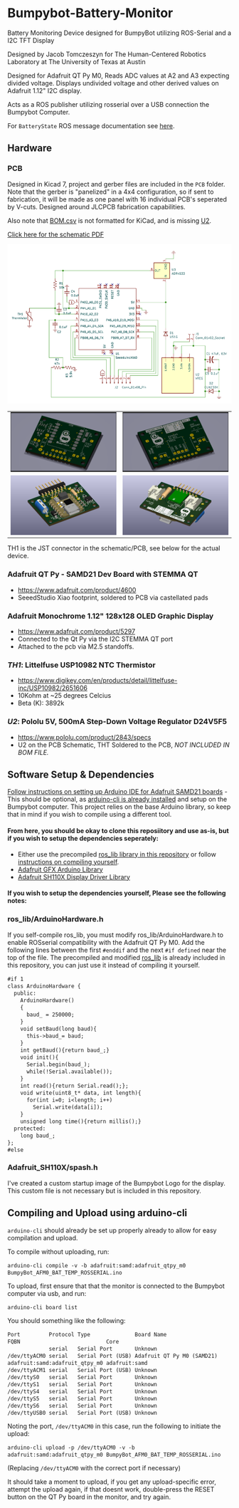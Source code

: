 # Bumpybot-Battery-Monitor
Battery Monitoring Device designed for BumpyBot utilizing ROS-Serial and a I2C TFT Display

Designed by Jacob Tomczeszyn for The Human-Centered Robotics Laboratory at The University of Texas at Austin
  
 Designed for Adafruit QT Py M0, Reads ADC values at A2 and A3 expecting divided voltage.
 Displays undivided voltage and other derived values on Adafruit 1.12" I2C display.
 
 Acts as a ROS publisher utilizing rosserial over a USB connection the Bumpybot Computer.
 
For `BatteryState` ROS message documentation see [here](http://docs.ros.org/en/api/sensor_msgs/html/msg/BatteryState.html).


## Hardware 

### PCB
Designed in Kicad 7, project and gerber files are included in the ```PCB``` folder. Note that the gerber is "panelized" in a 4x4 configuration, so if sent to fabrication, it will be made as one panel with 16 individual PCB's seperated by V-cuts. Designed around JLCPCB fabrication capabilities. 

Also note that [BOM.csv](PCB/BOM.csv) is not formatted for KiCad, and is missing [U2](#u2-pololu-5v-500ma-step-down-voltage-regulator-d24v5f5). 

[Click here for the schematic PDF](PCB/BumpyBotBatteryMonitorkicad_pro.pdf)

<img src="figures/schematic.png" alt="Schematic" width="600"/>
<table>
  <tr>
    <td><img src="/figures/barepcb.png" alt="barepcb"></td>
    <td><img src="/figures/barepcb_bottom.png" alt="barepcb bottom"></td>  </tr>
  <tr>
    <td><img src="/figures/pcb.png" alt="pcb"></td>
    <td><img src="/figures/pcb_bottom.png" alt="pcb bottom"></td>
  </tr>
</table>
TH1 is the JST connector in the schematic/PCB, see below for the actual device.


### Adafruit QT Py - SAMD21 Dev Board with STEMMA QT
  - https://www.adafruit.com/product/4600
  - SeeedStudio Xiao footprint, soldered to PCB via castellated pads
### Adafruit Monochrome 1.12" 128x128 OLED Graphic Display
  - https://www.adafruit.com/product/5297
  - Connected to the Qt Py via the I2C STEMMA QT port
  - Attached to the pcb via M2.5 standoffs.
### *TH1*: Littelfuse USP10982 NTC Thermistor
- https://www.digikey.com/en/products/detail/littelfuse-inc/USP10982/2651606
- 10Kohm at ~25 degrees Celcius
- Beta (K): 3892k
### *U2*: Pololu 5V, 500mA Step-Down Voltage Regulator D24V5F5
- https://www.pololu.com/product/2843/specs
- U2 on the PCB Schematic, THT Soldered to the PCB, *NOT INCLUDED IN BOM FILE.*


## Software Setup & Dependencies

[Follow instructions on setting up Arduino IDE for Adafruit SAMD21 boards](https://learn.adafruit.com/adafruit-qt-py/arduino-ide-setup)
    - This should be optional, as [arduino-cli is already installed](#compiling-and-upload-using-arduino-cli) and setup on the Bumpybot computer. This project relies on the base Arduino library, so keep that in mind if you wish to compile using a different tool.

#### From here, you should be okay to clone this reposiitory and use as-is, but if you wish to setup the dependencies seperately:

- Either use the precompiled [ros_lib library in this repository](libraries/ros_lib) or follow [instructions on compiling yourself](http://wiki.ros.org/rosserial_arduino).
- [Adafruit GFX Arduino Library](https://github.com/adafruit/Adafruit-GFX-Library)
- [Adafruit SH110X Display Driver Library](https://github.com/adafruit/Adafruit_SH110x)


#### If you wish to setup the dependencies yourself, Please see the following notes:

### ros_lib/ArduinoHardware.h
If you self-compile ros_lib, you must modify ros_lib/ArduinoHardware.h to enable ROSserial compatibility with the Adafruit QT Py M0.
Add the following lines between the first `#enddif` and the next `#if defined` near the top of the file.
The precompiled and modified [ros_lib](libraries/ros_lib) is already included in this repository, you can just use it instead of compiling it yourself.

```
#if 1
class ArduinoHardware {
  public:
    ArduinoHardware()
    {
      baud_ = 250000;
    }  
    void setBaud(long baud){
      this->baud_= baud;
    }
    int getBaud(){return baud_;}
    void init(){
      Serial.begin(baud_);
      while(!Serial.available());
    }
    int read(){return Serial.read();};
    void write(uint8_t* data, int length){
      for(int i=0; i<length; i++)
        Serial.write(data[i]);
    }
    unsigned long time(){return millis();}
  protected:
    long baud_;
};
#else
```
### Adafruit_SH110X/spash.h 
I've created a custom startup image of the Bumpybot Logo for the display.
This custom file is not necessary but is included in this repository.

## Compiling and Upload using arduino-cli
`arduino-cli` should already be set up properly already to allow for easy compilation and upload.

To compile without uploading, run:
```
arduino-cli compile -v -b adafruit:samd:adafruit_qtpy_m0 BumpyBot_AFM0_BAT_TEMP_ROSSERIAL.ino 
```
To upload, first ensure that that the monitor is connected to the Bumpybot computer via usb, and run:
```
arduino-cli board list
```
You should something like the following:
```
Port         Protocol Type              Board Name                 FQBN                           Core         
             serial   Serial Port       Unknown                                                                
/dev/ttyACM0 serial   Serial Port (USB) Adafruit QT Py M0 (SAMD21) adafruit:samd:adafruit_qtpy_m0 adafruit:samd
/dev/ttyACM1 serial   Serial Port (USB) Unknown                                                                
/dev/ttyS0   serial   Serial Port       Unknown                                                                
/dev/ttyS1   serial   Serial Port       Unknown                                                                
/dev/ttyS4   serial   Serial Port       Unknown                                                                
/dev/ttyS5   serial   Serial Port       Unknown                                                                
/dev/ttyS6   serial   Serial Port       Unknown                                                                
/dev/ttyUSB0 serial   Serial Port (USB) Unknown            
```
Noting the port, ```/dev/ttyACM0``` in this case, run the following to initiate the upload:

```
arduino-cli upload -p /dev/ttyACM0 -v -b adafruit:samd:adafruit_qtpy_m0 BumpyBot_AFM0_BAT_TEMP_ROSSERIAL.ino 
```
(Replacing ```/dev/ttyACM0``` with the correct port if necessary)

It should take a moment to upload, if you get any upload-specific error, attempt the upload again, if that doesnt work, double-press the RESET button on the QT Py board in the monitor, and try again.
    
